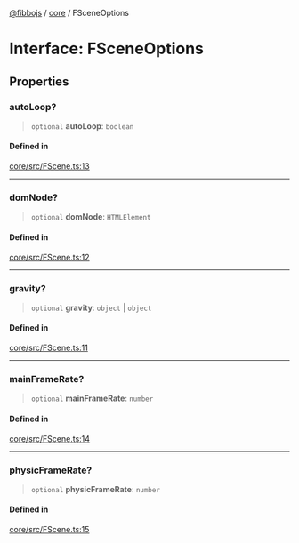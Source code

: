 [@fibbojs](/api/index) / [core](/api/core) / FSceneOptions

# Interface: FSceneOptions

## Properties

### autoLoop?

> `optional` **autoLoop**: `boolean`

#### Defined in

[core/src/FScene.ts:13](https://github.com/fibbojs/fibbo/blob/a8d7b4720cdb2648ddcb2159cdc3e3671c6aee98/packages/core/src/FScene.ts#L13)

***

### domNode?

> `optional` **domNode**: `HTMLElement`

#### Defined in

[core/src/FScene.ts:12](https://github.com/fibbojs/fibbo/blob/a8d7b4720cdb2648ddcb2159cdc3e3671c6aee98/packages/core/src/FScene.ts#L12)

***

### gravity?

> `optional` **gravity**: `object` \| `object`

#### Defined in

[core/src/FScene.ts:11](https://github.com/fibbojs/fibbo/blob/a8d7b4720cdb2648ddcb2159cdc3e3671c6aee98/packages/core/src/FScene.ts#L11)

***

### mainFrameRate?

> `optional` **mainFrameRate**: `number`

#### Defined in

[core/src/FScene.ts:14](https://github.com/fibbojs/fibbo/blob/a8d7b4720cdb2648ddcb2159cdc3e3671c6aee98/packages/core/src/FScene.ts#L14)

***

### physicFrameRate?

> `optional` **physicFrameRate**: `number`

#### Defined in

[core/src/FScene.ts:15](https://github.com/fibbojs/fibbo/blob/a8d7b4720cdb2648ddcb2159cdc3e3671c6aee98/packages/core/src/FScene.ts#L15)

